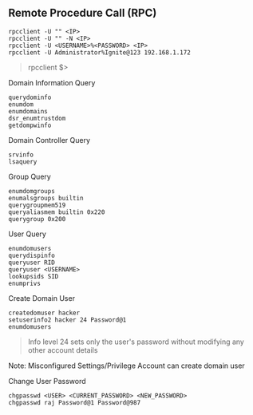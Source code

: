 ## Remote Procedure Call (RPC)

```
rpcclient -U "" <IP>
rpcclient -U "" -N <IP>
rpcclient -U <USERNAME>%<PASSWORD> <IP>
rpcclient -U Administrator%Ignite@123 192.168.1.172
```

>rpcclient $>  

Domain Information Query
```
querydominfo
enumdom
enumdomains
dsr_enumtrustdom
getdompwinfo
```
Domain Controller Query
```
srvinfo
lsaquery
```
Group Query
```
enumdomgroups 
enumalsgroups builtin
querygroupmem519
queryaliasmem builtin 0x220
querygroup 0x200
```
User Query
```
enumdomusers
querydispinfo
queryuser RID
queryuser <USERNAME>
lookupsids SID
enumprivs
```
Create Domain User
```
createdomuser hacker 
setuserinfo2 hacker 24 Password@1 
enumdomusers
```
>Info level 24 sets only the user's password without modifying any other account details

Note: Misconfigured Settings/Privilege Account can create domain user

Change User Password
```
chgpasswd <USER> <CURRENT_PASSWORD> <NEW_PASSWORD>
chgpasswd raj Password@1 Password@987
```

